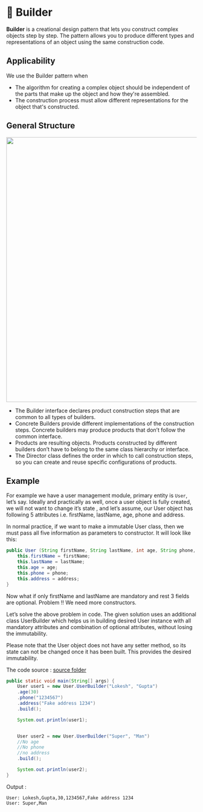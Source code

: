 # 👷 Builder

<b>Builder</b> is a creational design pattern that lets you construct complex objects step by step. The pattern allows you to produce different types and representations of an object using the same construction code.

## Applicability

We use the Builder pattern when

- The algorithm for creating a complex object should be independent of the
  parts that make up the object and how they're assembled.
- The construction process must allow different representations for the object
  that's constructed.

## General Structure

<p align="center">
  <img src="../../images/builder.png" width="700" />
</p>

- The Builder interface declares product construction steps that are common to all types of builders.
- Concrete Builders provide different implementations of the construction steps. Concrete builders may produce products that don’t follow the common interface.
- Products are resulting objects. Products constructed by different builders don’t have to belong to the same class hierarchy or interface.
- The Director class defines the order in which to call construction steps, so you can create and reuse specific configurations of products.

## Example

For example we have a user management module, primary entity is `User`, let’s say. Ideally and practically as well, once a user object is fully created, we will not want to change it’s state , and let’s assume, our User object has following 5 attributes i.e. firstName, lastName, age, phone and address.

In normal practice, if we want to make a immutable User class, then we must pass all five information as parameters to constructor. It will look like this:

```Java
public User (String firstName, String lastName, int age, String phone, String address){
    this.firstName = firstName;
    this.lastName = lastName;
    this.age = age;
    this.phone = phone;
    this.address = address;
}
```

Now what if only firstName and lastName are mandatory and rest 3 fields are optional. Problem !! We need more constructors.

Let’s solve the above problem in code. The given solution uses an additional class UserBuilder which helps us in building desired User instance with all mandatory attributes and combination of optional attributes, without losing the immutability.

Please note that the User object does not have any setter method, so its state can not be changed once it has been built. This provides the desired immutability.

The code source : [source folder](src)

```Java
public static void main(String[] args) {
    User user1 = new User.UserBuilder("Lokesh", "Gupta")
    .age(30)
    .phone("1234567")
    .address("Fake address 1234")
    .build();

    System.out.println(user1);


    User user2 = new User.UserBuilder("Super", "Man")
    //No age
    //No phone
    //no address
    .build();

    System.out.println(user2);
}
```

Output :

```
User: Lokesh,Gupta,30,1234567,Fake address 1234
User: Super,Man
```
